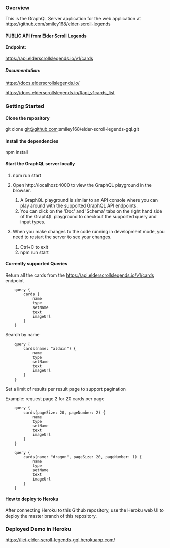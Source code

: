 ### Overview

This is the GraphQL Server application for the web application at https://github.com/smiley168/elder-scroll-legends

#### PUBLIC API from Elder Scroll Legends

#### Endpoint: 

https://api.elderscrollslegends.io/v1/cards

##### Documentation: 

https://docs.elderscrollslegends.io/

https://docs.elderscrollslegends.io/#api_v1cards_list


### Getting Started 

#### Clone the repository

git clone git@github.com:smiley168/elder-scroll-legends-gql.git

#### Install the dependencies

npm install

#### Start the GraphQL server locally

1. npm run start

1. Open http://localhost:4000 to view the GraphQL playground in the browser. 
    1. A GraphQL playground is similar to an API console where you can play around with the supported GraphQL API endpoints.
    1. You can click on the 'Doc' and 'Schema' tabs on the right hand side of the GraphQL playground to checkout the supported query and input types.

1. When you make changes to the code running in development mode, you need to restart the server to see your changes.
    1. Ctrl+C to exit
    1. npm run start


#### Currently supported Queries

Return all the cards from the https://api.elderscrollslegends.io/v1/cards endpoint

```
    query {
        cards {
            name
            type
            setName
            text
            imageUrl
        } 
    }
```

Search by name

```
    query {
        cards(name: "alduin") {
            name
            type
            setName
            text
            imageUrl
        } 
    }
```

Set a limit of results per result page to support pagination

Example: request page 2 for 20 cards per page

```
    query {
        cards(pageSize: 20, pageNumber: 2) {
            name
            type
            setName
            text
            imageUrl
        } 
    }
```

```
    query {
        cards(name: "dragon", pageSize: 20, pageNumber: 1) {
            name
            type
            setName
            text
            imageUrl
        } 
    }
```


#### How to deploy to Heroku

After connecting Heroku to this Github repository, use the Heroku web UI to deploy the master branch of this repository.

### Deployed Demo in Heroku

https://llei-elder-scroll-legends-gql.herokuapp.com/
